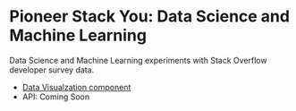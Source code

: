 # Pioneer Stack You: Data Science and Machine Learning 

Data Science and Machine Learning experiments with Stack Overflow developer survey data.

- [Data Visualzation component](https://github.com/PioneerCode/pioneer-stack-you)
- API: Coming Soon
